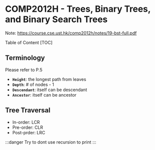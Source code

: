 # COMP2012H - Trees, Binary Trees, and Binary Search Trees

Note: https://course.cse.ust.hk/comp2012h/notes/19-bst-full.pdf

Table of Content
[TOC]

## Terminology

Please refer to P.5

* **`Height`**: the longest path from leaves
* **`Depth`**: # of nodes - 1
* **`Descendant`**: itself can be descendant
* **`Ancestor`**: itself can be ancestor


## Tree Traversal

* In-order: LCR
* Pre-order: CLR
* Post-prder: LRC


:::danger
Try to dont use recursion to print 
:::